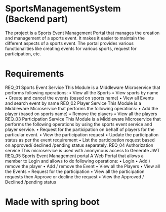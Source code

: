 # SportsManagementSystem (Backend part)

The project is a Sports Event Management Portal that manages the creation and management of a sports event. It makes it easier to maintain the different aspects of a sports event. The portal provides various functionalities like creating events for various sports, request for participation, etc.

# Requirements
REQ_01 	Sports Event  Service	This Module is a Middleware Microservice that performs following operations: 
•	View all the Sports
•	View sports by name
•	Create and cancel the events (based on sports name)
•	View all Events and search event by name
REQ_02 	Player Service 	This Module is a Middleware Microservice that performs the following operations: 
•	Add the player (based on sports name)
•	Remove the players
•	View all the players 
REQ_03 	Participation Service 	This Module is a Middleware Microservice that performs the following operations by using the sports event service and player service.
•	Request for the participation on behalf of players for the particular event.
•	View the participation request
•	Update the participation status as per the event requirement
•	List the participation request based on approved/ declined /pending status separately.
REQ_04 	Authorization service 	This microservice is used with anonymous access to Generate JWT 
REQ_05 	Sports Event  Management portal 	A Web Portal that allows a member to Login and allows to do following operations: 
•	Login 
•	Add / remove the player
•	Add / remove  the Event
•	View all the Players 
•	View all the Events
•	Request for the participation 
•	View all the participation requests  then Approve or decline the request
•	View the Approved / Declined /pending status 

# Made with spring boot
